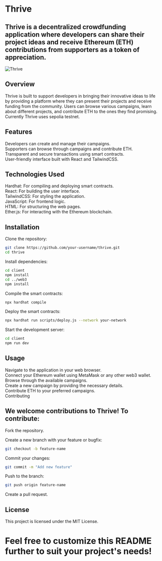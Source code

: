 # Thrive  

## Thrive is a decentralized crowdfunding application where developers can share their project ideas and receive Ethereum (ETH) contributions from supporters as a token of appreciation.  
![Thrive](https://github.com/user-attachments/assets/c7b7d706-e2cd-46f9-b89f-0a9b0d0d0ca0)

## Overview  
Thrive is built to support developers in bringing their innovative ideas to life by providing a platform where they can present their projects and receive funding from the community. Users can browse various campaigns, learn about different projects, and contribute ETH to the ones they find promising.  
Currently Thrive uses sepolia testnet.

## Features
Developers can create and manage their campaigns.  
Supporters can browse through campaigns and contribute ETH.  
Transparent and secure transactions using smart contracts.  
User-friendly interface built with React and TailwindCSS.  

## Technologies Used  
Hardhat: For compiling and deploying smart contracts.  
React: For building the user interface.  
TailwindCSS: For styling the application.  
JavaScript: For frontend logic.  
HTML: For structuring the web pages.  
Ether.js: For interacting with the Ethereum blockchain.  

## Installation  
Clone the repository:  
```bash
git clone https://github.com/your-username/thrive.git
cd thrive
```

Install dependencies:
```bash
cd client
npm install
cd ../web3
npm install
```

Compile the smart contracts:
```bash
npx hardhat compile
```

Deploy the smart contracts:
```bash
npx hardhat run scripts/deploy.js --network your-network
```

Start the development server:
```bash
cd client
npm run dev
```

## Usage  
Navigate to the application in your web browser.  
Connect your Ethereum wallet using MetaMask or any other web3 wallet.  
Browse through the available campaigns.  
Create a new campaign by providing the necessary details.  
Contribute ETH to your preferred campaigns.  
Contributing  

## We welcome contributions to Thrive! To contribute:  

Fork the repository.   

Create a new branch with your feature or bugfix:    
```bash
git checkout -b feature-name
```

Commit your changes:   
```bash
git commit -m "Add new feature"
```

Push to the branch:  
```bash
git push origin feature-name
```

Create a pull request.

## License
This project is licensed under the MIT License.

# Feel free to customize this README further to suit your project's needs!

